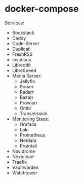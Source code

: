 # docker-compose

Services:

- Bookstack
- Caddy
- Code-Server
- Duplicati
- FreshRSS
- Invidious
- Libreddit
- LibreSpeed
- Media Server:
    - Jellyfin
    - Sonarr
    - Radarr
    - Bazarr
    - Prowlarr
    - Ombi
    - Transmission
- Monitoring Stack:
    - Grafana
    - Loki
    - Prometheus
    - Netdata
    - Promtail
- Navidrome
- Nextcloud
- Traefik
- Vaultwarden
- Watchtower